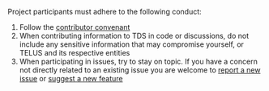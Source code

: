 Project participants must adhere to the following conduct:

1. Follow the [contributor convenant](https://www.contributor-covenant.org/version/1/4/code-of-conduct.html)
2. When contributing information to TDS in code or discussions, do not include any sensitive information that may compromise yourself, or TELUS and its respective entities
3. When participating in issues, try to stay on topic. If you have a concern not directly related to an existing issue you are welcome to [report a new issue](https://github.com/telusdigital/tds-core/issues/new?template=defect_template.md) or [suggest a new feature](https://github.com/telusdigital/tds-core/issues/new?template=feature_template.md)
